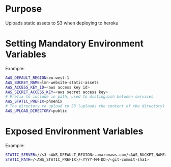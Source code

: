 # Purpose
Uploads static assets to S3 when deploying to heroku

# Setting Mandatory Environment Variables

Example:

```sh
AWS_DEFAULT_REGION=eu-west-1
AWS_BUCKET_NAME=lmn-website-static-assets
AWS_ACCESS_KEY_ID=<aws access key id>
AWS_SECRET_ACCESS_KEY=<aws secret access key>
# Prefix to include in path, used to distinguish between services
AWS_STATIC_PREFIX=phoenix
# The directory to upload to S3 (uploads the content of the directory)
AWS_UPLOAD_DIRECTORY=public
```

# Exposed Environment Variables

Example:

```sh
STATIC_SERVER=//s3-<AWS_DEFAULT_REGION>.amazonaws.com/<AWS_BUCKET_NAME>
STATIC_PATH=/<AWS_STATIC_PREFIX>/<YYYY-MM-DD>/<git-commit-sha1>
```
